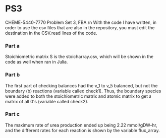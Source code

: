 # PS3
CHEME-5440-7770 Problem Set 3, FBA /n
With the code I have written, in order to use the csv files that are also in the repository, you must edit the destination in the CSV.read lines of the code.

### Part a ###
Stoichiometric matrix S is the stoicharray.csv, which will be shown in the code as well when ran in Julia.

### Part b ###
The first part of checking balances had the v_1 to v_5 balanced, but not the boundary (b) reactions (variable called check1). Thus, the boundary species were added to both the stoichiometric matrix and atomic matrix to get a matrix of all 0's (variable called check2).

### Part c ###
The maximum rate of urea production ended up being 2.22 mmol/gDW-hr, and the different rates for each reaction is shown by the variable flux_array.
